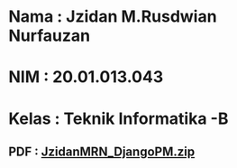 # Nama : Jzidan M.Rusdwian Nurfauzan
# NIM  : 20.01.013.043
# Kelas : Teknik Informatika -B

## PDF : [JzidanMRN_DjangoPM.zip](https://github.com/jzidanmrn/djangoPM/files/8716093/JzidanMRN_DjangoPM.zip)
